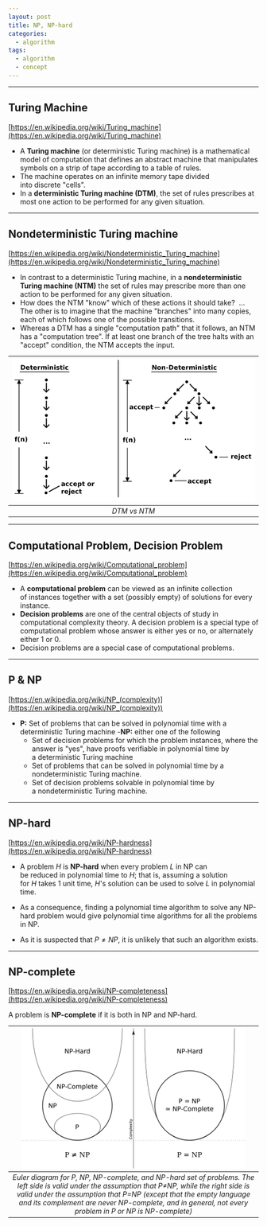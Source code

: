 ```yaml
---
layout: post
title: NP, NP-hard
categories:  
  - algorithm
tags:
  - algorithm
  - concept
---
```


___

## Turing Machine
[https://en.wikipedia.org/wiki/Turing_machine](https://en.wikipedia.org/wiki/Turing_machine)
- A **Turing machine** (or deterministic Turing machine) is a mathematical model of computation that defines an abstract machine that manipulates symbols on a strip of tape according to a table of rules.
- The machine operates on an infinite memory tape divided into discrete "cells".
- In a **deterministic Turing machine (DTM)**, the set of rules prescribes at most one action to be performed for any given situation.

___

## Nondeterministic Turing machine
[https://en.wikipedia.org/wiki/Nondeterministic_Turing_machine](https://en.wikipedia.org/wiki/Nondeterministic_Turing_machine)
- In contrast to a deterministic Turing machine, in a **nondeterministic Turing machine (NTM)** the set of rules may prescribe more than one action to be performed for any given situation.
- How does the NTM "know" which of these actions it should take?  … The other is to imagine that the machine "branches" into many copies, each of which follows one of the possible transitions.
- Whereas a DTM has a single "computation path" that it follows, an NTM has a "computation tree". If at least one branch of the tree halts with an "accept" condition, the NTM accepts the input.

| ![DTM vs NTM](/assets/fig/np-np-hard/dtm_vs_ntm.png) | 
|:--:| 
| *DTM vs NTM* |

___

## Computational Problem, Decision Problem
[https://en.wikipedia.org/wiki/Computational_problem](https://en.wikipedia.org/wiki/Computational_problem)
- A **computational problem** can be viewed as an infinite collection of instances together with a set (possibly empty) of solutions for every instance.
- **Decision problems** are one of the central objects of study in computational complexity theory. A decision problem is a special type of computational problem whose answer is either yes or no, or alternately either 1 or 0.
- Decision problems are a special case of computational problems.

___

## P & NP
[https://en.wikipedia.org/wiki/NP_(complexity)](https://en.wikipedia.org/wiki/NP_(complexity))
- **P:** Set of problems that can be solved in polynomial time with a deterministic Turing machine
-**NP:** either one of the following
  - Set of decision problems for which the problem instances, where the answer is "yes", have proofs verifiable in polynomial time by a deterministic Turing machine
  - Set of problems that can be solved in polynomial time by a nondeterministic Turing machine. 
  - Set of decision problems solvable in polynomial time by a nondeterministic Turing machine.

___

## NP-hard
[https://en.wikipedia.org/wiki/NP-hardness](https://en.wikipedia.org/wiki/NP-hardness)

- A problem $H$ is **NP-hard** when every problem $L$ in NP can be reduced in polynomial time to $H$; that is, assuming a solution for $H$ takes 1 unit time, $H$'s solution can be used to solve $L$ in polynomial time.

- As a consequence, finding a polynomial time algorithm to solve any NP-hard problem would give polynomial time algorithms for all the problems in NP.

- As it is suspected that $P \neq NP$, it is unlikely that such an algorithm exists.

___

## NP-complete
[https://en.wikipedia.org/wiki/NP-completeness](https://en.wikipedia.org/wiki/NP-completeness)

A problem is **NP-complete** if it is both in NP and NP-hard.


| ![P vs NP](/assets/fig/np-np-hard/p_vs_np.png) | 
|:--:| 
| *Euler diagram for P, NP, NP-complete, and NP-hard set of problems. The left side is valid under the assumption that P≠NP, while the right side is valid under the assumption that P=NP (except that the empty language and its complement are never NP-complete, and in general, not every problem in P or NP is NP-complete)* |




